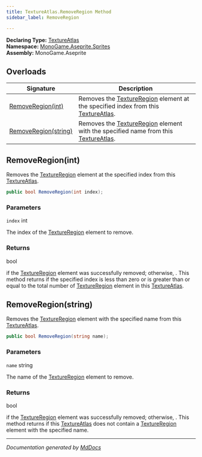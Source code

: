 ```yaml
---
title: TextureAtlas.RemoveRegion Method
sidebar_label: RemoveRegion

---
```


**Declaring Type:** [TextureAtlas](../)  
**Namespace:** [MonoGame.Aseprite.Sprites](../../)  
**Assembly:** MonoGame.Aseprite

## Overloads

| Signature                                   | Description                                                                                                                         |
| ------------------------------------------- | ----------------------------------------------------------------------------------------------------------------------------------- |
| [RemoveRegion(int)](#removeregionint)       | Removes the [TextureRegion](../../../TextureRegion/) element at the specified index from this [TextureAtlas](../).  |
| [RemoveRegion(string)](#removeregionstring) | Removes the [TextureRegion](../../../TextureRegion/) element with the specified name from this [TextureAtlas](../). |

## RemoveRegion(int)

Removes the [TextureRegion](../../../TextureRegion/) element at the specified index from this [TextureAtlas](../).

```csharp
public bool RemoveRegion(int index);
```

### Parameters

`index`  int

The index of the [TextureRegion](../../../TextureRegion/) element to remove.

### Returns

bool

 if the [TextureRegion](../../../TextureRegion/) element was successfully removed; otherwise, .  This method returns  if the specified index is less than                 zero or is greater than or equal to the total number of [TextureRegion](../../../TextureRegion/) element in this [TextureAtlas](../).

## RemoveRegion(string)

Removes the [TextureRegion](../../../TextureRegion/) element with the specified name from this [TextureAtlas](../).

```csharp
public bool RemoveRegion(string name);
```

### Parameters

`name`  string

The name of the [TextureRegion](../../../TextureRegion/) element to remove.

### Returns

bool

 if the [TextureRegion](../../../TextureRegion/) element was successfully removed; otherwise, .  This method returns  if this [TextureAtlas](../)                does not contain a [TextureRegion](../../../TextureRegion/) element with the specified name.

___

*Documentation generated by [MdDocs](https://github.com/ap0llo/mddocs)*

